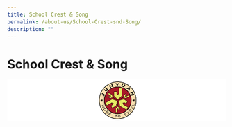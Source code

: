 ```yaml
---
title: School Crest & Song
permalink: /about-us/School-Crest-snd-Song/
description: ""
---
```

School Crest & Song
===================

![](/images/Logo.png)